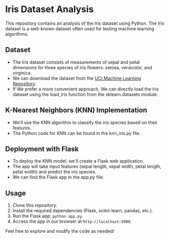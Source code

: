 # Iris Dataset Analysis

This repository contains an analysis of the Iris dataset using Python. The Iris dataset is a well-known dataset often used for testing machine learning algorithms.

## Dataset

- The Iris dataset consists of measurements of sepal and petal dimensions for three species of iris flowers: setosa, versicolor, and virginica.
- We can download the dataset from the [UCI Machine Learning Repository](http://archive.ics.uci.edu/ml/machine-learning-databases/iris/iris.data).
- If We prefer a more convenient approach, We can directly load the Iris dataset using the load_iris function from the sklearn.datasets module.

## K-Nearest Neighbors (KNN) Implementation

- We'll use the KNN algorithm to classify the iris species based on their features.
- The Python code for KNN can be found in the knn_iris.py file.

## Deployment with Flask

- To deploy the KNN model, we'll create a Flask web application.
- The app will take input features (sepal length, sepal width, petal length, petal width) and predict the iris species.
- We can find the Flask app in the app.py file.

## Usage

1. Clone this repository.
2. Install the required dependencies (Flask, scikit-learn, pandas, etc.).
3. Run the Flask app: `python app.py`.
4. Access the app in our browser at `http://localhost:5000`.

Feel free to explore and modify the code as needed!
